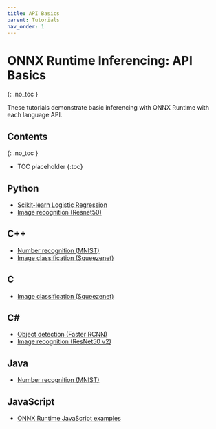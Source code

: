 ```yaml
---
title: API Basics
parent: Tutorials
nav_order: 1
---
```

# ONNX Runtime Inferencing: API Basics
{: .no_toc }

These tutorials demonstrate basic inferencing with ONNX Runtime with each language API. 


## Contents
{: .no_toc }

* TOC placeholder
{:toc}


## Python
* [Scikit-learn Logistic Regression](https://microsoft.github.io/onnxruntime/python/tutorial.html)
* [Image recognition (Resnet50)](https://github.com/onnx/onnx-docker/blob/master/onnx-ecosystem/inference_demos/resnet50_modelzoo_onnxruntime_inference.ipynb)


## C++
* [Number recognition (MNIST)](../tutorials/mnist_cpp.html)
* [Image classification (Squeezenet)](https://github.com/microsoft/onnxruntime/blob/master/csharp/test/Microsoft.ML.OnnxRuntime.EndToEndTests.Capi/CXX_Api_Sample.cpp)

## C
* [Image classification (Squeezenet)](https://github.com/microsoft/onnxruntime/blob/master/csharp/test/Microsoft.ML.OnnxRuntime.EndToEndTests.Capi/C_Api_Sample.cpp)

## C#
* [Object detection (Faster RCNN)](../tutorials/fasterrcnn_csharp.html)
* [Image recognition (ResNet50 v2)](../tutorials/resnet50_csharp.html)

## Java
* [Number recognition (MNIST)](../tutorials/mnist_java.html)

## JavaScript
* [ONNX Runtime JavaScript examples](https://github.com/microsoft/onnxruntime-inference-examples/tree/main/js)
